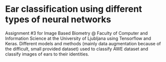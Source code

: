 # Ear classification using different types of neural networks
Assignment #3 for Image Based Biometry @ Faculty of Computer and Information Science at the University of Ljubljana using Tensorflow and Keras.
Different models and methods (mainly data augmentation because of the difficult, small provided dataset) used to classify AWE dataset and classify
images of ears to their identities.
